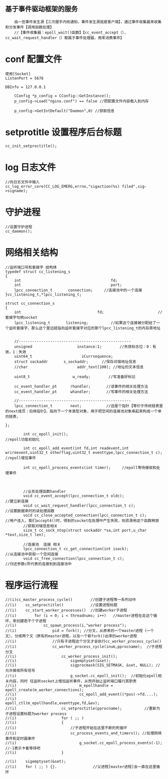 ## 基于事件驱动框架的服务
```
    由一些事件发生源【三次握手内核通知，事件发生源就是客户端】，通过事件收集器来收集和分发事件【调用函数处理】
	//【事件收集器：epoll_wait()函数】【cc_event_accept（），cc_wait_request_handler（）都属于事件处理器，用来消费事件】
```
# conf   配置文件
``` 
使用[Socket]
ListenPort = 5678    

DBInfo = 127.0.0.1

    CConfig *p_config = CConfig::GetInstance(); 
    p_config->Load("nginx.conf") == false //把配置文件内容载入到内存

    p_config->GetIntDefault("Daemon",0) //获取信息
```
#  setprotitle   设置程序后台标题
```
cc_init_setproctitle();

```
# log 日志文件
```
//向日志文件中输入
cc_log_error_core(CC_LOG_EMERG,errno,"sigaction(%s) filed",sig->signame);

```
# 守护进程
```
//设置守护进程
cc_daemon();
```
# 网络相关结构
```
//监听端口号和套接字 结构体
typedef struct cc_listening_s
{
    int                                        fd;
    int                                        port;
    lpcc_connection_t       connection;     //连接池中的一个连接
}cc_listening_t,*lpcc_listening_t;

struct cc_connection_s
{
    int                                  fd;                        //套接字句柄socket
    lpcc_listening_t       listening;          //如果这个连接被分配给了一个监听套接字，那么这个里边就指向监听套接字对应的那个lpcc_listening_t的内存首地址
	
    
    //--------------------------------------------------  
    unsigned                    instance:1;        //失效标志位：0：有效，1：失效
    uint64_t                      iCurrsequence;   
    struct sockaddr       s_sockaddr;      //保存对端地址信息     
    //char                      addr_text[100]; //地址的文本信息

    uint8_t                   w_ready;        //写准备好标记

	cc_event_handler_pt      rhandler;       //读事件的相关处理方法
	cc_event_handler_pt      whandler;       //写事件的相关处理方法
	
	//--------------------------------------------------
	lpcc_connection_t        next;           //这是个指针【等价于传统链表里的next成员：后继指针】，指向下一个本类型对象，用于把空闲的连接池对象串起来构成一个单向链表，

};

        int cc_epoll_init();                                                 //epoll功能初始化

        int cc_epoll_add_event(int fd,int readevent,int wrireevent,uint32_t otherflag,uint32_t eventtype,lpcc_connection_t c);                    //epoll增加事件

        int cc_epoll_process_events(int timer);     //epoll等待接收和处理事件


    
        //业务处理函数handler
        void cc_event_accept(lpcc_connection_t oldc);                                          //建立新连接
        void cc_wait_request_handler(lpcc_connection_t c);                              //设置数据来时的读处理函数
        void cc_close_accepted_connection(lpcc_connection_t c);                  //用户连入，我们accept4()时，得到的socket在处理中产生失败，则资源用这个函数释放
        //获取对端信息相关 
        size_t cc_sock_ntop(struct sockaddr *sa,int port,u_char *text,size_t len);

        //连接池  连接 相关
        lpcc_connection_t cc_get_connection(int isock);                                         //从连接池中获取一个空闲连接
        void cc_free_connection(lpcc_connection_t c);                                             //归还参数c所代表的连接到到连接池中

```



# 程序运行流程

    //(i)cc_master_process_cycle()        //创建子进程等一系列动作
	//(i)    cc_setproctitle()            //设置进程标题    
	//(i)    cc_start_worker_processes()  //创建worker子进程   
	//(i)        for (i = 0; i < threadnums; i++)   //master进程在走这个循环，来创建若干个子进程
	//(i)            cc_spawn_process(i,"worker process");
	//(i)                pid = fork(); //分叉，从原来的一个master进程（一个叉），分成两个叉（原有的master进程，以及一个新fork()出来的worker进程
	//(i)                //只有子进程这个分叉才会执行cc_worker_process_cycle()
	//(i)                cc_worker_process_cycle(inum,pprocname);  //子进程分叉
	//(i)                    cc_worker_process_init();
	//(i)                        sigemptyset(&set);  
	//(i)                        sigprocmask(SIG_SETMASK, &set, NULL); //允许接收所有信号
	//(i)                        g_socket.cc_epoll_init();  //初始化epoll相关内容，同时 往监听socket上增加监听事件，从而开始让监听端口履行其职责
	//(i)                            m_epollhandle = epoll_create(m_worker_connections); 
	//(i)                            cc_epoll_add_event((*pos)->fd....);
	//(i)                                epoll_ctl(m_epollhandle,eventtype,fd,&ev);
	//(i)                    cc_setproctitle(pprocname);          //重新为子进程设置标题为worker process
	//(i)                    for ( ;; ) 
    //(i)                    {
	//(i)                        //子进程开始在这里不断的死循环
	//(i)                        cc_process_events_and_timers(); //处理网络事件和定时器事件
	//(i)                            g_socket.cc_epoll_process_events(-1); //-1表示卡着等待吧
    //(i)                    }

	//(i)    sigemptyset(&set); 
	//(i)    for ( ;; ) {}.                //父进程[master进程]会一直在这里循环